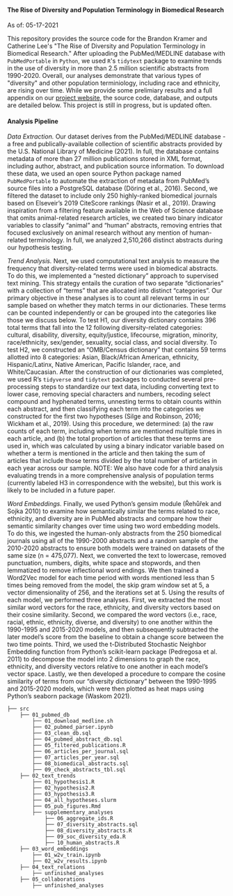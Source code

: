 
#### The Rise of Diversity and Population Terminology in Biomedical Research

As of: 05-17-2021

This repository provides the source code for the Brandon Kramer and Catherine Lee's "The Rise of Diversity and Population Terminology in Biomedical Research." After uploading the PubMed/MEDLINE database with `PubMedPortable` in `Python`, we used `R`'s `tidytext` package to examine trends in the use of diversity in more than 2.5 million scientific abstracts from 1990-2020. Overall, our analyses demonstrate that various types of "diversity" and other population terminiology, including race and ethnicity, are rising over time. While we provide some prelimiary results and a full appendix on our [project website](https://growthofdiversity.netlify.app/), the source code, database, and outputs are detailed below. This project is still in progress, but is updated often. 

#### Analysis Pipeline 

_Data Extraction._ Our dataset derives from the PubMed/MEDLINE database - a free and publically-available collection of scientific abstracts provided by the U.S. National Library of Medicine (2021). In full, the database contains metadata of more than 27 million publications stored in XML format, including author, abstract, and publication source information. To download these data, we used an open source Python package named `PubMedPortable` to automate the extraction of metadata from PubMed’s source files into a PostgreSQL database (Döring et al., 2016). Second, we filtered the dataset to include only 250 highly-ranked biomedical journals based on Elseveir’s 2019 CiteScore rankings (Nasir et al., 2019). Drawing inspiration from a filtering feature available in the Web of Science database that omits animal-related research articles, we created two binary indicator variables to classify “animal” and “human” abstracts, removing entries that focused exclusively on animal research without any mention of human-related terminology. In full, we analyzed 2,510,266 distinct abstracts during our hypothesis testing. 

_Trend Analysis._ Next, we used computational text analysis to measure the frequency that diversity-related terms were used in biomedical abstracts. To do this, we implemented a “nested dictionary” approach to supervised text mining. This strategy entails the curation of two separate “dictionaries” with a collection of “terms” that are allocated into distinct “categories”. Our primary objective in these analyses is to count all relevant terms in our sample based on whether they match terms in our dictionaries. These terms can be counted independently or can be grouped into the categories like those we discuss below. To test H1, our diversity dictionary contains 396 total terms that fall into the 12 following diversity-related categories: cultural, disability, diversity, equity/justice, lifecourse, migration, minority, race/ethnicity, sex/gender, sexuality, social class, and social diversity. To test H2, we constructed an “OMB/Census dictionary” that contains 59 terms allotted into 8 categories: Asian, Black/African American, ethnicity, Hispanic/Latinx, Native American, Pacific Islander, race, and White/Caucasian. After the construction of our dictionaries was completed, we used R’s `tidyverse` and `tidytext` packages to conducted several pre-processing steps to standardize our text data, including converting text to lower case, removing special characters and numbers, recoding select compound and hyphenated terms, unnesting terms to obtain counts within each abstract, and then classifying each term into the categories we constructed for the first two hypotheses (Silge and Robinson, 2016; Wickham et al., 2019). Using this procedure, we determined: (a) the raw counts of each term, including when terms are mentioned multiple times in each article, and (b) the total proportion of articles that these terms are used in, which was calculated by using a binary indicator variable based on whether a term is mentioned in the article and then taking the sum of articles that include those terms divided by the total number of articles in each year across our sample. NOTE: We also have code for a third analysis evaluating trends in a more comprehensive analysis of population terms (currently labeled H3 in correspondence with the website), but this work is likely to be included in a future paper. 

_Word Embeddings._ Finally, we used Python’s gensim module (Řehůřek and Sojka 2010) to examine how semantically similar the terms related to race, ethnicity, and diversity are in PubMed abstracts and compare how their semantic similarity changes over time using two word embedding models. To do this, we ingested the human-only abstracts from the 250 biomedical journals using all of the 1990-2000 abstracts and a random sample of the 2010-2020 abstracts to ensure both models were trained on datasets of the same size (n = 475,077). Next, we converted the text to lowercase, removed punctuation, numbers, digits, white space and stopwords, and then lemmatized to remove inflectional word endings. We then trained a Word2Vec model for each time period with words mentioned less than 5 times being removed from the model, the skip gram window set at 5, a vector dimensionality of 256, and the iterations set at 5. Using the results of each model, we performed three analyses. First, we extracted the most similar word vectors for the race, ethnicity, and diversity vectors based on their cosine similarity. Second, we compared the word vectors (i.e., race, racial, ethnic, ethnicity, diverse, and diversity) to one another within the 1990-1995 and 2015-2020 models, and then subsequently subtracted the later model’s score from the baseline to obtain a change score between the two time points. Third, we used the t-Distributed Stochastic Neighbor Embedding function from Python’s scikit-learn package (Pedregosa et al. 2011) to decompose the model into 2 dimensions to graph the race, ethnicity, and diversity vectors relative to one another in each model’s vector space. Lastly, we then developed a procedure to compare the cosine similarity of terms from our “diversity dictionary” between the 1990-1995 and 2015-2020 models, which were then plotted as heat maps using Python’s seaborn package (Waskom 2021).

    ├── src
        ├── 01_pubmed_db
            ├── 01_download_medline.sh
            ├── 02_pubmed_parser.ipynb
            ├── 03_clean_db.sql
            ├── 04_pubmed_abstract_db.sql
            ├── 05_filtered_publications.R
            ├── 06_articles_per_journal.sql
            ├── 07_articles_per_year.sql
            ├── 08_biomedical_abstracts.sql
            ├── 09_check_abstracts_tbl.sql
        ├── 02_text_trends
            ├── 01_hypothesis1.R
            ├── 02_hypothesis2.R
            ├── 03_hypothesis3.R
            ├── 04_all_hypotheses.slurm
            ├── 05_pub_figures.Rmd
            ├── supplementary_analyses
                ├── 06_aggregate_ids.R
                ├── 07_diversity_abstracts.sql
                ├── 08_diversity_abstracts.R
                ├── 09_soc_diversity_eda.R
                ├── 10_human_abstracts.R
        ├── 03_word_embeddings
            ├── 01_w2v_train.ipynb
            ├── 02_w2v_results.ipynb
        ├── 04_text_relations
            ├── unfinished_analyses
        ├── 05_collaborations
            ├── unfinished_analyses
            
